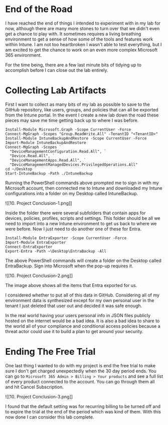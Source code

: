 # End of the Road

I have reached the end of things I intended to experiment with in my lab for now, although there are many more stones to turn over that we didn't even get a chance to play with. It sometimes requires a living breathing environment to get a sense of how some of the tools and features work within Intune. I am not too heartbroken I wasn't able to test everything, but I am excited to get the chance to work on an even more complex Microsoft 365 environment. 

For the time being, there are a few last minute bits of tidying up to accomplish before I can close out the lab entirely. 

# Collecting Lab Artifacts

First I want to collect as many bits of my lab as possible to save to the GitHub repository, like users, groups, and policies that can all be exported from the Intune portal. In the event I create a new lab down the road these pieces may save me time getting back up to where I was before.

```
Install-Module Microsoft.Graph -Scope CurrentUser -Force
Connect-MgGraph -Scopes "Group.ReadWrite.All" -TenantID "<TenantID>"
Install-Module IntuneBackupAndRestore -Scope CurrentUser -Force
Import-Module IntuneBackupAndRestore
Connect-MgGraph -Scopes `
  "DeviceManagementConfiguration.Read.All", `
  "Device.Read.All", `
  "DeviceManagementApps.Read.All", `
  "DeviceManagementManagedDevices.PrivilegedOperations.All" 
cd ~/Desktop
Start-IntuneBackup -Path ./IntuneBackup

```

Running the PowerShell commands above prompted me to sign in with my Microsoft account, then connected me to Intune and downloaded my Intune configurations into a folder on my Desktop called IntuneBackup.

![[10. Project Conclusion-1.png]]

Inside the folder there were several subfolders that contain apps for devices, policies, profiles, scripts and settings. This folder should be all we need to import into a new Intune environment to get us back to where we were before. Now I just need to do another one of these for Entra. 

```
Install-Module EntraExporter -Scope CurrentUser -Force
Import-Module EntraExporter
Connect-EntraExporter
Export-Entra -Path ~\Desktop\EntraBackup -All
```

The above PowerShell commands will create a folder on the Desktop called EntraBackup. Sign into Microsoft when the pop-up requires it.

![[10. Project Conclusion-2.png]]

The image above shows all the items that Entra exported for us. 

I considered whether to put all of this data in GitHub. Considering all of my environment data is synthesized except for my own personal user in the tenant I just deleted that user out and decided it was safe enough. 

In the real world having your users personal info in JSON files publicly hosted on the internet would be a bad idea. It is also a bad idea to share to the world all of your compliance and conditional access policies because a threat actor could use it to build a plan to get around your security.

# Ending The Free Trial

One last thing I wanted to do with my project is end the free trial to make sure I don't get charged unexpectedly when the 30 day period ends. You can go to `Microsoft 365 Admin > Billing > Your products` and see a full list of every product connected to the account. You can go through them all and hit Cancel Subscription.

![[10. Project Conclusion-3.png]]

I found that the default setting was for recurring billing to be turned off and to expire the trial at the end of the period which was kind of them. With this now done I can consider this lab complete.


